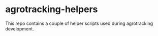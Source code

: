 # agrotracking-helpers

This repo contains a couple of helper scripts used during agrotracking development.

